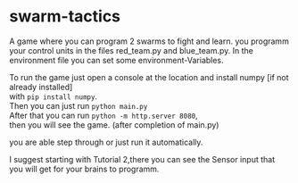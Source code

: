 # swarm-tactics

A game where you can program 2 swarms to fight and learn.
you programm your control units in the files red_team.py and blue_team.py.
In the environment file you can set some environment-Variables.

To run the game just open a console at the location and install numpy [if not already installed] <br>
with `pip install numpy`. <br>
Then you can just run `python main.py` <br>
After that you can run `python -m http.server 8080`, <br>
then you will see the game. (after completion of main.py)

you are able step through or just run it automatically.

I suggest starting with Tutorial 2,there you can see the Sensor input that you will get for your brains to programm.